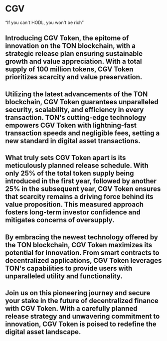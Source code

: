 # CGV
“If you can't HODL, you won't be rich”
## Introducing CGV Token, the epitome of innovation on the TON blockchain, with a strategic release plan ensuring sustainable growth and value appreciation. With a total supply of 100 million tokens, CGV Token prioritizes scarcity and value preservation.

## Utilizing the latest advancements of the TON blockchain, CGV Token guarantees unparalleled security, scalability, and efficiency in every transaction. TON's cutting-edge technology empowers CGV Token with lightning-fast transaction speeds and negligible fees, setting a new standard in digital asset transactions.

## What truly sets CGV Token apart is its meticulously planned release schedule. With only 25% of the total token supply being introduced in the first year, followed by another 25% in the subsequent year, CGV Token ensures that scarcity remains a driving force behind its value proposition. This measured approach fosters long-term investor confidence and mitigates concerns of oversupply.

## By embracing the newest technology offered by the TON blockchain, CGV Token maximizes its potential for innovation. From smart contracts to decentralized applications, CGV Token leverages TON's capabilities to provide users with unparalleled utility and functionality.

## Join us on this pioneering journey and secure your stake in the future of decentralized finance with CGV Token. With a carefully planned release strategy and unwavering commitment to innovation, CGV Token is poised to redefine the digital asset landscape. 
